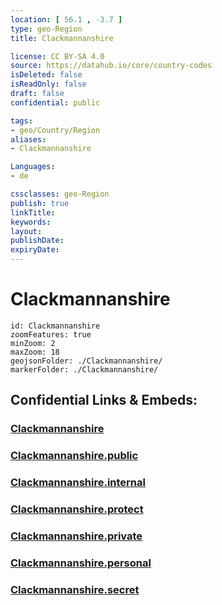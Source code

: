 ```yaml
---
location: [ 56.1 , -3.7 ] 
type: geo-Region
title: Clackmannanshire

license: CC BY-SA 4.0
source: https://datahub.io/core/country-codes
isDeleted: false
isReadOnly: false
draft: false
confidential: public

tags:
- geo/Country/Region
aliases:
- Clackmannanshire

Languages:
- de

cssclasses: geo-Region
publish: true
linkTitle: 
keywords: 
layout: 
publishDate: 
expiryDate: 
---
```


# Clackmannanshire

```leaflet
id: Clackmannanshire
zoomFeatures: true 
minZoom: 2 
maxZoom: 18
geojsonFolder: ./Clackmannanshire/
markerFolder: ./Clackmannanshire/
```


## Confidential Links & Embeds: 

### [Clackmannanshire](/_Standards/Earth/Continent/Europe/Europe~North/UK/Scotland/counties~Scotland/Clackmannanshire.md) 

### [Clackmannanshire.public](/_public/Earth/Continent/Europe/Europe~North/UK/Scotland/counties~Scotland/Clackmannanshire.public.md) 

### [Clackmannanshire.internal](/_internal/Earth/Continent/Europe/Europe~North/UK/Scotland/counties~Scotland/Clackmannanshire.internal.md) 

### [Clackmannanshire.protect](/_protect/Earth/Continent/Europe/Europe~North/UK/Scotland/counties~Scotland/Clackmannanshire.protect.md) 

### [Clackmannanshire.private](/_private/Earth/Continent/Europe/Europe~North/UK/Scotland/counties~Scotland/Clackmannanshire.private.md) 

### [Clackmannanshire.personal](/_personal/Earth/Continent/Europe/Europe~North/UK/Scotland/counties~Scotland/Clackmannanshire.personal.md) 

### [Clackmannanshire.secret](/_secret/Earth/Continent/Europe/Europe~North/UK/Scotland/counties~Scotland/Clackmannanshire.secret.md)

